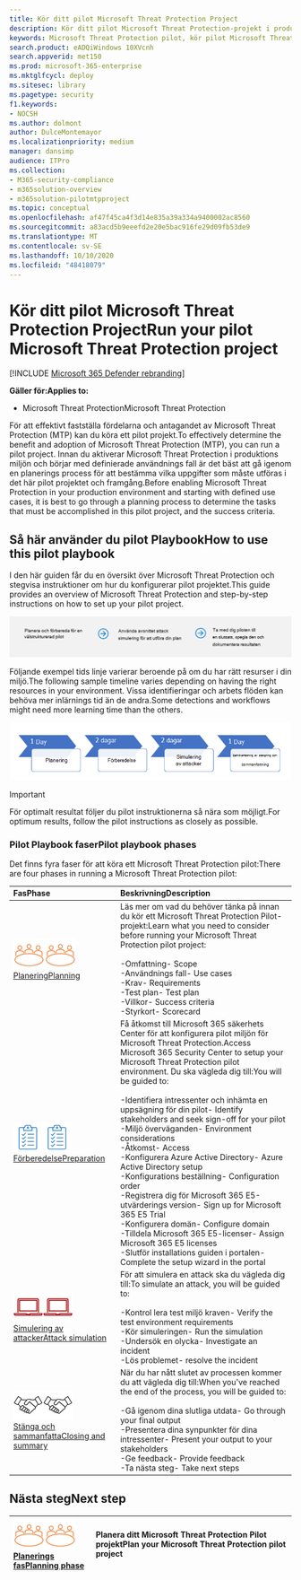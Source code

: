 ```yaml
---
title: Kör ditt pilot Microsoft Threat Protection Project
description: Kör ditt pilot Microsoft Threat Protection-projekt i produktionen för att effektivt fastställa fördelarna och antagandet av Microsoft Threat Protection (MTP).
keywords: Microsoft Threat Protection pilot, kör pilot Microsoft Threat Protection Project, utvärdera Microsoft Threat Protection i Production, Microsoft Threat Protection Pilot-projekt, cyberterrorism-säkerhet, Avancerat hot, företags säkerhet, enheter, enhet, identitet, användare, data, program, tillbud, automatiserad undersökning och reparation, avancerad jakt
search.product: eADQiWindows 10XVcnh
search.appverid: met150
ms.prod: microsoft-365-enterprise
ms.mktglfcycl: deploy
ms.sitesec: library
ms.pagetype: security
f1.keywords:
- NOCSH
ms.author: dolmont
author: DulceMontemayor
ms.localizationpriority: medium
manager: dansimp
audience: ITPro
ms.collection:
- M365-security-compliance
- m365solution-overview
- m365solution-pilotmtpproject
ms.topic: conceptual
ms.openlocfilehash: af47f45ca4f3d14e835a39a334a9400002ac8560
ms.sourcegitcommit: a83acd5b9eeefd2e20e5bac916fe29d09fb53de9
ms.translationtype: MT
ms.contentlocale: sv-SE
ms.lasthandoff: 10/10/2020
ms.locfileid: "48418079"
---
```

# <a name="run-your-pilot-microsoft-threat-protection-project"></a><span data-ttu-id="e88ee-104">Kör ditt pilot Microsoft Threat Protection Project</span><span class="sxs-lookup"><span data-stu-id="e88ee-104">Run your pilot Microsoft Threat Protection project</span></span> 

[!INCLUDE [Microsoft 365 Defender rebranding](../includes/microsoft-defender.md)]


<span data-ttu-id="e88ee-105">**Gäller för:**</span><span class="sxs-lookup"><span data-stu-id="e88ee-105">**Applies to:**</span></span>
- <span data-ttu-id="e88ee-106">Microsoft Threat Protection</span><span class="sxs-lookup"><span data-stu-id="e88ee-106">Microsoft Threat Protection</span></span>

<span data-ttu-id="e88ee-107">För att effektivt fastställa fördelarna och antagandet av Microsoft Threat Protection (MTP) kan du köra ett pilot projekt.</span><span class="sxs-lookup"><span data-stu-id="e88ee-107">To effectively determine the benefit and adoption of Microsoft Threat Protection (MTP), you can run a pilot project.</span></span> <span data-ttu-id="e88ee-108">Innan du aktiverar Microsoft Threat Protection i produktions miljön och börjar med definierade användnings fall är det bäst att gå igenom en planerings process för att bestämma vilka uppgifter som måste utföras i det här pilot projektet och framgång.</span><span class="sxs-lookup"><span data-stu-id="e88ee-108">Before enabling Microsoft Threat Protection in your production environment and starting with defined use cases, it is best to go through a planning process to determine the tasks that must be accomplished in this pilot project, and the success criteria.</span></span> 


## <a name="how-to-use-this-pilot-playbook"></a><span data-ttu-id="e88ee-109">Så här använder du pilot Playbook</span><span class="sxs-lookup"><span data-stu-id="e88ee-109">How to use this pilot playbook</span></span>

<span data-ttu-id="e88ee-110">I den här guiden får du en översikt över Microsoft Threat Protection och stegvisa instruktioner om hur du konfigurerar pilot projektet.</span><span class="sxs-lookup"><span data-stu-id="e88ee-110">This guide provides an overview of Microsoft Threat Protection and step-by-step instructions on how to set up your pilot project.</span></span> 

![Faser i en Microsoft Threat Protection pilot](../../media/pilotphases.png)

<span data-ttu-id="e88ee-112">Följande exempel tids linje varierar beroende på om du har rätt resurser i din miljö.</span><span class="sxs-lookup"><span data-stu-id="e88ee-112">The following sample timeline varies depending on having the right resources in your environment.</span></span> <span data-ttu-id="e88ee-113">Vissa identifieringar och arbets flöden kan behöva mer inlärnings tid än de andra.</span><span class="sxs-lookup"><span data-stu-id="e88ee-113">Some detections and workflows might need more learning time than the others.</span></span>

![Exempel på tids linje i att köra ett Microsoft Threat Protection pilot](../../media/pilotimeline.png)

>[!IMPORTANT]
><span data-ttu-id="e88ee-115">För optimalt resultat följer du pilot instruktionerna så nära som möjligt.</span><span class="sxs-lookup"><span data-stu-id="e88ee-115">For optimum results, follow the pilot instructions as closely as possible.</span></span>


### <a name="pilot-playbook-phases"></a><span data-ttu-id="e88ee-116">Pilot Playbook faser</span><span class="sxs-lookup"><span data-stu-id="e88ee-116">Pilot playbook phases</span></span> 

<span data-ttu-id="e88ee-117">Det finns fyra faser för att köra ett Microsoft Threat Protection pilot:</span><span class="sxs-lookup"><span data-stu-id="e88ee-117">There are four phases in running a Microsoft Threat Protection pilot:</span></span>

|<span data-ttu-id="e88ee-118">Fas</span><span class="sxs-lookup"><span data-stu-id="e88ee-118">Phase</span></span> | <span data-ttu-id="e88ee-119">Beskrivning</span><span class="sxs-lookup"><span data-stu-id="e88ee-119">Description</span></span> | 
|:-------|:-----|
| <span data-ttu-id="e88ee-120">![Planering](../../media/mtp/plan.png)</span><span class="sxs-lookup"><span data-stu-id="e88ee-120">![Planning](../../media/mtp/plan.png)</span></span><br>[<span data-ttu-id="e88ee-121">Planering</span><span class="sxs-lookup"><span data-stu-id="e88ee-121">Planning</span></span>](mtp-pilot-plan.md)| <span data-ttu-id="e88ee-122">Läs mer om vad du behöver tänka på innan du kör ett Microsoft Threat Protection Pilot-projekt:</span><span class="sxs-lookup"><span data-stu-id="e88ee-122">Learn what you need to consider before running your Microsoft Threat Protection pilot project:</span></span> <br><br><span data-ttu-id="e88ee-123">-Omfattning</span><span class="sxs-lookup"><span data-stu-id="e88ee-123">- Scope</span></span> <br> <span data-ttu-id="e88ee-124">-Användnings fall</span><span class="sxs-lookup"><span data-stu-id="e88ee-124">- Use cases</span></span> <br><span data-ttu-id="e88ee-125">-Krav</span><span class="sxs-lookup"><span data-stu-id="e88ee-125">- Requirements</span></span> <br><span data-ttu-id="e88ee-126">-Test plan</span><span class="sxs-lookup"><span data-stu-id="e88ee-126">- Test plan</span></span> <br> <span data-ttu-id="e88ee-127">-Villkor</span><span class="sxs-lookup"><span data-stu-id="e88ee-127">- Success criteria</span></span> <br> <span data-ttu-id="e88ee-128">-Styrkort</span><span class="sxs-lookup"><span data-stu-id="e88ee-128">- Scorecard</span></span> 
| <span data-ttu-id="e88ee-129">![Förberedelse](../../media/mtp/prep.png)</span><span class="sxs-lookup"><span data-stu-id="e88ee-129">![Preparation](../../media/mtp/prep.png)</span></span> <br>[<span data-ttu-id="e88ee-130">Förberedelse</span><span class="sxs-lookup"><span data-stu-id="e88ee-130">Preparation</span></span>](mtp-evaluation.md)|  <span data-ttu-id="e88ee-131">Få åtkomst till Microsoft 365 säkerhets Center för att konfigurera pilot miljön för Microsoft Threat Protection.</span><span class="sxs-lookup"><span data-stu-id="e88ee-131">Access Microsoft 365 Security Center to setup your Microsoft Threat Protection pilot  environment.</span></span> <span data-ttu-id="e88ee-132">Du ska vägleda dig till:</span><span class="sxs-lookup"><span data-stu-id="e88ee-132">You will be guided to:</span></span><br><br><span data-ttu-id="e88ee-133">-Identifiera intressenter och inhämta en uppsägning för din pilot</span><span class="sxs-lookup"><span data-stu-id="e88ee-133">- Identify stakeholders and seek sign-off for your pilot</span></span> <br> <span data-ttu-id="e88ee-134">-Miljö överväganden</span><span class="sxs-lookup"><span data-stu-id="e88ee-134">- Environment considerations</span></span> <br><span data-ttu-id="e88ee-135">-Åtkomst</span><span class="sxs-lookup"><span data-stu-id="e88ee-135">- Access</span></span> <br><span data-ttu-id="e88ee-136">-Konfigurera Azure Active Directory</span><span class="sxs-lookup"><span data-stu-id="e88ee-136">- Azure Active Directory setup</span></span> <br> <span data-ttu-id="e88ee-137">-Konfigurations beställning</span><span class="sxs-lookup"><span data-stu-id="e88ee-137">- Configuration order</span></span> <br> <span data-ttu-id="e88ee-138">-Registrera dig för Microsoft 365 E5-utvärderings version</span><span class="sxs-lookup"><span data-stu-id="e88ee-138">- Sign up for Microsoft 365 E5 Trial</span></span> <br> <span data-ttu-id="e88ee-139">-Konfigurera domän</span><span class="sxs-lookup"><span data-stu-id="e88ee-139">- Configure domain</span></span> <br><span data-ttu-id="e88ee-140">-Tilldela Microsoft 365 E5-licenser</span><span class="sxs-lookup"><span data-stu-id="e88ee-140">- Assign Microsoft 365 E5 licenses</span></span> <br> <span data-ttu-id="e88ee-141">-Slutför installations guiden i portalen</span><span class="sxs-lookup"><span data-stu-id="e88ee-141">- Complete the setup wizard in the portal</span></span>|
| <span data-ttu-id="e88ee-142">![Simulering av attacker](../../media/mtp/run-sim.png)</span><span class="sxs-lookup"><span data-stu-id="e88ee-142">![Attack simulation](../../media/mtp/run-sim.png)</span></span> <br>[<span data-ttu-id="e88ee-143">Simulering av attacker</span><span class="sxs-lookup"><span data-stu-id="e88ee-143">Attack simulation</span></span>](mtp-pilot-simulate.md) | <span data-ttu-id="e88ee-144">För att simulera en attack ska du vägleda dig till:</span><span class="sxs-lookup"><span data-stu-id="e88ee-144">To simulate an attack, you will be guided to:</span></span><br><br><span data-ttu-id="e88ee-145">-Kontrol lera test miljö kraven</span><span class="sxs-lookup"><span data-stu-id="e88ee-145">- Verify the test environment requirements</span></span> <br><span data-ttu-id="e88ee-146">-Kör simuleringen</span><span class="sxs-lookup"><span data-stu-id="e88ee-146">-  Run the simulation</span></span> <br><span data-ttu-id="e88ee-147">-Undersök en olycka</span><span class="sxs-lookup"><span data-stu-id="e88ee-147">- Investigate an incident</span></span> <br><span data-ttu-id="e88ee-148">-Lös problemet</span><span class="sxs-lookup"><span data-stu-id="e88ee-148">- resolve the incident</span></span> 
| <span data-ttu-id="e88ee-149">![Stänga och sammanfatta](../../media/mtp/close.png)</span><span class="sxs-lookup"><span data-stu-id="e88ee-149">![Closing and summary](../../media/mtp/close.png)</span></span> <br>[<span data-ttu-id="e88ee-150">Stänga och sammanfatta</span><span class="sxs-lookup"><span data-stu-id="e88ee-150">Closing and summary</span></span>](mtp-pilot-close.md) | <span data-ttu-id="e88ee-151">När du har nått slutet av processen kommer du att vägleda dig till:</span><span class="sxs-lookup"><span data-stu-id="e88ee-151">When you've reached the end of the process, you will be guided to:</span></span><br><br><span data-ttu-id="e88ee-152">-Gå igenom dina slutliga utdata</span><span class="sxs-lookup"><span data-stu-id="e88ee-152">- Go through your final output</span></span><br><span data-ttu-id="e88ee-153">-Presentera dina synpunkter för dina intressenter</span><span class="sxs-lookup"><span data-stu-id="e88ee-153">- Present your output to your stakeholders</span></span> <br><span data-ttu-id="e88ee-154">-Ge feedback</span><span class="sxs-lookup"><span data-stu-id="e88ee-154">- Provide feedback</span></span> <br><span data-ttu-id="e88ee-155">-Ta nästa steg</span><span class="sxs-lookup"><span data-stu-id="e88ee-155">- Take next steps</span></span> 

## <a name="next-step"></a><span data-ttu-id="e88ee-156">Nästa steg</span><span class="sxs-lookup"><span data-stu-id="e88ee-156">Next step</span></span>
|<span data-ttu-id="e88ee-157">![Planerings fas](../../media/mtp/plan.png)</span><span class="sxs-lookup"><span data-stu-id="e88ee-157">![Planning phase](../../media/mtp/plan.png)</span></span> <br>[<span data-ttu-id="e88ee-158">Planerings fas</span><span class="sxs-lookup"><span data-stu-id="e88ee-158">Planning phase</span></span>](mtp-pilot-plan.md) | <span data-ttu-id="e88ee-159">Planera ditt Microsoft Threat Protection Pilot projekt</span><span class="sxs-lookup"><span data-stu-id="e88ee-159">Plan your Microsoft Threat Protection pilot project</span></span> 
|:-------|:-----|
